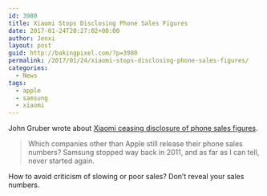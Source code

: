 ```yaml
---
id: 3980
title: Xiaomi Stops Disclosing Phone Sales Figures
date: 2017-01-24T20:27:02+00:00
author: Jenxi
layout: post
guid: http://bakingpixel.com/?p=3980
permalink: /2017/01/24/xiaomi-stops-disclosing-phone-sales-figures/
categories:
  - News
tags:
  - apple
  - samsung
  - xiaomi
---
```

John Gruber wrote about [Xiaomi ceasing disclosure of phone sales figures](http://daringfireball.net/linked/2017/01/23/xiaomi-sales-figures).

> Which companies other than Apple still release their phone sales numbers? Samsung stopped way back in 2011, and as far as I can tell, never started again. 

How to avoid criticism of slowing or poor sales? Don&#8217;t reveal your sales numbers.